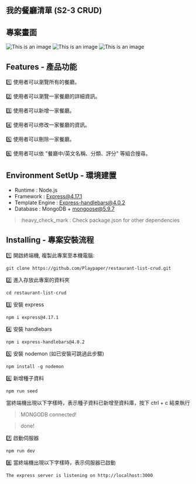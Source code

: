 ## 我的餐廳清單 (S2-3 CRUD)

## 專案畫面

![This is an image](https://github.com/Playpaper/restaurant-list-crud/blob/main/public/images/home.png)
![This is an image](https://github.com/Playpaper/restaurant-list-crud/blob/main/public/images/detail.png)
![This is an image](https://github.com/Playpaper/restaurant-list-crud/blob/main/public/images/new.png)

## Features - 產品功能
:one: 使用者可以瀏覽所有的餐廳。

:two: 使用者可以瀏覽一家餐廳的詳細資訊。

:three: 使用者可以新增一家餐廳。

:four: 使用者可以修改一家餐廳的資訊。

:five: 使用者可以刪除一家餐廳。

:six: 使用者可以依 "餐廳中/英文名稱、分類、評分" 等組合搜尋。

## Environment SetUp - 環境建置
- Runtime : Node.js
- Framework : Express@4.17.1
- Template Engine : Express-handlebars@4.0.2
- Database : MongoDB + mongoose@5.9.7
> :heavy_check_mark : Check package.json for other dependencies

## Installing - 專案安裝流程
:one: 開啟終端機, 複製此專案至本機電腦:
```
git clone https://github.com/Playpaper/restaurant-list-crud.git
```
:two: 進入存放此專案的資料夾
```
cd restaurant-list-crud
```
:three: 安裝 express
```
npm i express@4.17.1
```
:four: 安裝 handlebars
```
npm i express-handlebars@4.0.2
```
:five: 安裝 nodemon (如已安裝可跳過此步驟)
```
npm install -g nodemon
```
:six: 新增種子資料
```
npm run seed
```
當終端機出現以下字樣時，表示種子資料已新增至資料庫，按下 ctrl + c 結束執行

> MONGODB connected!

> done!

:seven: 啟動伺服器
```
npm run dev
```
:eight: 當終端機出現以下字樣時，表示伺服器已啟動
```
The express server is listening on http://localhost:3000
```
